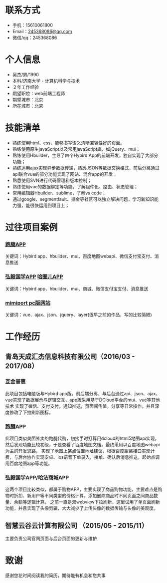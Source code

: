 # 联系方式  

* 手机：15610061800
* Email：245368086@qq.com
* 微信/qq：245368086
  
# 个人信息

* 吴杰/男/1990
* 本科/济南大学 - 计算机科学与技术
* ２年工作经验
* 期望职位：web前端工程师
* 期望城市：北京
* 所在城市：北京

# 技能清单

* 熟练使用html、css，能够书写语义清晰兼容性好的页面。
* 熟练使用原生javaScript以及常用javaScript库，如jQuery、mui；
* 熟练使用Hbuilder，主导了四个Hybird App的前端开发，独自实现了大部分功能；
* 熟练运用ajax实现异步数据传递，熟悉JSON等数据交换格式，前后分离通过api联合vue的部分功能实现了网站、混合app的开发；
* 熟悉使用SVN进行代码管理和版本控制；
* 熟练使用vue的数据绑定等功能，了解组件化、路由、状态管理；
* 常用编辑器Hbuilder、sublime，了解vs code；
* 通过google、segmentfault、掘金等社区可以独立解决问题，学习新知识能力强，能很快运用到项目上；

# 过往项目案例
  
### [跑腿APP](https://github.com/wujie396/Hello-World/blob/gh-pages/paotui.apk "跑腿APP")
关键词：Hybird app、hbulider、mui、百度地图webapi、微信支付宝支付、消息推送

### [弘毅国学APP](https://github.com/wujie396/Hello-World/blob/gh-pages/hongyi.apk "弘毅国学APP")   [哈圈儿APP](https://github.com/wujie396/Hello-World/blob/gh-pages/hafa.apk "哈圈儿APP")
关键词：Hybird app、hbulider、mui、商城、微信支付宝支付、消息推送


### [mimiport pc版网站](http://www.eumimi.com/ "mimiport")
关键词：vue、ajax、json、jquery、layer(很早之前的作品，写的比较简陋)

# 工作经历
  
## 青岛天成汇杰信息科技有限公司（2016/03 - 2017/08）
### 互金普惠
此项目包括电脑版与Hybird app版，前后端分离，与后台通过api、json、ajax、vue实现了数据展示与逻辑交互，app版采用基于DCloud平台的mui、vue等其他技术
实现了微信、支付支付，通知推送，页面间传值，分享等日常操作，并且深度修改了下拉刷新图标。

### 跑腿APP
此项目类似美团外卖的跑腿代购，初接手时打算用dcloud的html5地图api实现，然后发现功能比较初级，于是查看了百度地图文档，最终采用以百度地图webapi为主的开发思路，
实现了地图上某点位置地址建议，根据百度距离接口实现计费，与后台协作实现安卓、ios语音下单录入，接单、确认后消息推送，起始点调用百度地图app等功能。

### 弘毅国学APP/哈法商城APP
这两个项目比较类似，都属于购物APP，主要实现了商品购物功能，主要难点是购物时折扣、新用户等不同类型的价格计算，添加删除商品时不同页面之间商品数量、余额等逻辑计算。
之前一直是双webview下拉刷新，这里试用了单页面刷新功能，并且实现了头像剪辑，大大减少了上传头像的数据传输与头像的美观度。

## 智慧云谷云计算有限公司 （2015/05 - 2015/11）

主要负责公司官网页面与后台页面的更新与维护






# 致谢

感谢您花时间阅读我的简历，期待能有机会和您共事
